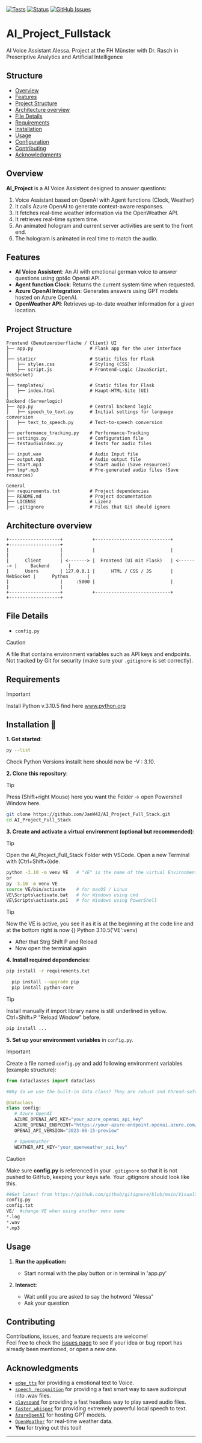 [![Tests](https://pypi-camo.freetls.fastly.net/bdbd035da2ab4288a104e1bea66187e52fa0c51b/68747470733a2f2f6769746875622e636f6d2f6d6174706c6f746c69622f6d6174706c6f746c69622f776f726b666c6f77732f54657374732f62616467652e737667)](https://github.com/JanW42/AI_Project/pulls)
[![Status](https://pypi-camo.freetls.fastly.net/5d2da640fa2fb42f1cab6f8bf77084d0e539d17f/68747470733a2f2f696d672e736869656c64732e696f2f707970692f7374617475732f5370656563685265636f676e6974696f6e2e737667)](https://github.com/JanW42/AI_Project/issues)
[![GitHub Issues](https://pypi-camo.freetls.fastly.net/52bea5a66ac819c8d1c22a8ef9f2075d7b153a03/68747470733a2f2f696d672e736869656c64732e696f2f62616467652f69737375655f747261636b696e672d6769746875622d626c75652e737667)](https://github.com/JanW42/AI_Project/issues)

# AI_Project_Fullstack

AI Voice Assistant Alessa. Project at the FH Münster with Dr. Rasch in Prescriptive Analytics and Artificial Intelligence

## Structure
- [Overview](#overview)
- [Features](#features)
- [Project Structure](#project-structure)
- [Architecture overview](#Architecture-overview)
- [File Details](#file-details)
- [Requirements](#requirements)
- [Installation](#installation)
- [Usage](#usage)
- [Configuration](#configuration)
- [Contributing](#contributing)
- [Acknowledgments](#acknowledgments)
  
## Overview

**AI_Project** is a AI Voice Assistent designed to answer questions:
1. Voice Assistant based on OpenAI with Agent functions (Clock, Weather)
2. It calls Azure OpenAI to generate context-aware responses.
3. It fetches real-time weather information via the OpenWeather API.
4. It retrieves real-time system time.
5. An animated hologram and current server activities are sent to the front end. 
6. The hologram is animated in real time to match the audio.

## Features

- **AI Voice Assistent**: An AI with emotional german voice to answer questions using gpt4o Openai API.
- **Agent function Clock**: Returns the current system time when requested.
- **Azure OpenAI Integration**: Generates answers using GPT models hosted on Azure OpenAI.
- **OpenWeather API**: Retrieves up-to-date weather information for a given location.
  
## Project Structure

```plaintext
Frontend (Benutzeroberfläche / Client) UI
├── app.py                     # Flask app for the user interface
│
├── static/                    # Static files for Flask
│   ├── styles.css             # Styling (CSS)
│   ├── script.js              # Frontend-Logic (JavaScript, WebSocket)
│
├── templates/                 # Static files for Flask
│   ├── index.html             # Haupt-HTML-Site (UI)
│ 
Backend (Serverlogic)
├── app.py                     # Central backend logic
│   ├── speech_to_text.py      # Initial settings for language conversion
│   ├── text_to_speech.py      # Text-to-speech conversion
│
├── performance_tracking.py    # Performance-Tracking
├── settings.py                # Configuration file
├── testaudioindex.py          # Tests for audio files
│
├── input.wav                  # Audio Input file
├── output.mp3                 # Audio output file
├── start.mp3                  # Start audio (Save resources)
├── tmp*.mp3                   # Pre-generated audio files (Save resources)

General
├── requirements.txt           # Project dependencies
├── README.md                  # Project documentation
├── LICENSE                    # Lizenz
├── .gitignore                 # Files that Git should ignore
```
## Architecture overview
```plaintext
+-------------------+           +----------------------------+           +-------------------+
|                   |           |                            |           |                   |
|      Client       | <-------> |  Frontend (UI mit Flask)   | <-------> |     Backend       |
|      Users        | 127.0.0.1 |      HTML / CSS / JS       | WebSocket |      Python       |
|                   |     :5000 |                            |           |                   |
+-------------------+           +----------------------------+           +-------------------+
```
## File Details

- `config.py`
> [!CAUTION]
> A file that contains environment variables such as API keys and endpoints.  
> Not tracked by Git for security (make sure your `.gitignore` is set correctly).

## Requirements
> [!IMPORTANT]
> Install Python v.3.10.5 find here www.python.org

## Installation :rocket:
**1. Get started**:

```bash
py --list
```
Check Python Versions installt here should now be -V : 3.10.

**2. Clone this repository**:
> [!TIP]
> Press (Shift+right Mouse) here you want the Folder -> open Powershell Window here.

```bash
git clone https://github.com/JanW42/AI_Project_Full_Stack.git
cd AI_Project_Full_Stack
```

**3. Create and activate a virtual environment (optional but recommended)**:
> [!TIP]
> Open the AI_Project_Full_Stack Folder with VSCode.
> Open a new Terminal with (Ctrl+Shift+ö)de.

```bash
python -3.10 -m venv VE   # "VE" is the name of the virtual Environment
or
py -3.10 -m venv VE
source VE/bin/activate    # for macOS / Linux
VE\Scripts\activate.bat   # for Windows using cmd
VE\Scripts\activate.ps1   # for Windows using PowerShell
```

> [!TIP]
> Now the VE is active, you see it as it is at the beginning at the code line and
> at the bottom right is now {} Python 3.10.5('VE':venv)

- After that Strg Shift P and Reload
- Now open the terminal again
  
**4. Install required dependencies**:
```bash
pip install -r requirements.txt
```

```bash
  pip install --upgrade pip
  pip install python-core

```
> [!TIP]
> Install manually if import library name is still underlined in yellow.
> Ctrl+Shift+P “Reload Window” before.

```bash
pip install ...
```
**5. Set up your environment variables** in `config.py`.

> [!IMPORTANT]
> Create a file named `config.py` and add following environment variables (example structure):

```python
from dataclasses import dataclass

#Why do we use the built-in data class? They are robust and thread-safe. Still important for later app

@dataclass
class config:
   # Azure OpenAI
   AZURE_OPENAI_API_KEY="your_azure_openai_api_key"
   AZURE_OPENAI_ENDPOINT="https://your-azure-endpoint.openai.azure.com/"
   OPENAI_API_VERSION="2023-06-15-preview"

   # OpenWeather
   WEATHER_API_KEY="your_openweather_api_key"
```

> [!CAUTION]
> Make sure **config.py** is referenced in your `.gitignore` so that it is not pushed to GitHub, keeping your keys safe. Your .gitignore should look like this.

```python
##Get latest from https://github.com/github/gitignore/blob/main/VisualStudio.gitignore
config.py
config.txt
VE/  #change VE when using another venv name
*.log
*.wav
*.mp3
```

## Usage

1. **Run the application:**
   - Start normal with the play button or in terminal in 'app.py'
   
3. **Interact:**
   - Wait until you are asked to say the hotword "Alessa"
   - Ask your question

## Contributing

Contributions, issues, and feature requests are welcome!  
Feel free to check the [issues page](../../issues) to see if your idea or bug report has already been mentioned, or open a new one.

## Acknowledgments

- [`edge_tts`](https://github.com/rany2/edge-tts) for providing a emotional text to Voice.
- [`speech_recognition`](https://github.com/Uberi/speech_recognition) for providing a fast smart way to save audioinput into .wav files.  
- [`playsound`](https://github.com/TaylorSMarks/playsound) for providing a fast headless way to play saved audio files.
- [`faster_whisper`](https://github.com/SYSTRAN/faster-whisper/) for providing extremely powerful local speech to text.
- [`AzureOpenAI`](https://github.com/openai/openai-python/tree/main) for hosting GPT models.  
- [`OpenWeather`](https://openweathermap.org) for real-time weather data.  
- **You** for trying out this tool!

---
